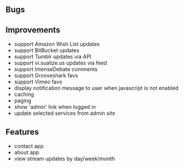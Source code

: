 ## Bugs ##

## Improvements ##

* support Amazon Wish List updates
* support BitBucket updates
* support Tumblr updates via API
* support vi.sualize.us updates via feed
* support IntenseDebate comments
* support Grooveshark favs
* support Vimeo favs
* display notification message to user when javascript is not enabled
* caching
* paging
* show 'admin' link when logged in
* update selected services from admin site

## Features ##

* contact app
* about app
* view stream updates by day/week/month
